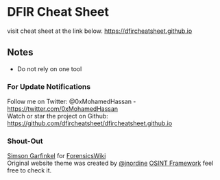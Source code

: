 # DFIR Cheat Sheet
visit cheat sheet at the link below. 
https://dfircheatsheet.github.io
## Notes
* Do not rely on one tool
### For Update Notifications
Follow me on Twitter: @0xMohamedHassan - https://twitter.com/0xMohamedHassan   
Watch or star the project on Github: https://github.com/dfircheatsheet/dfircheatsheet.github.io
### Shout-Out
<a href="https://twitter.com/xchatty">Simson Garfinkel</a> for <a href="https://forensicswiki.xyz/page/Main_Page">ForensicsWiki</a>   
Original website theme was created by <a href="https://twitter.com/jnordine">@jnordine</a> <a href="https://osintframework.com/">OSINT Framework</a> feel free to check it.
